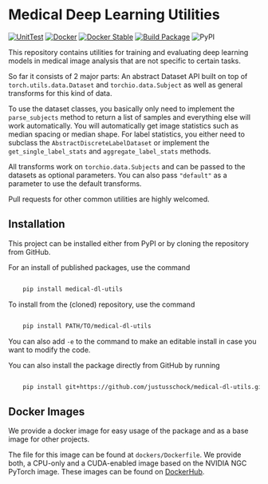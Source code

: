 # Medical Deep Learning Utilities

[![UnitTest](https://github.com/justusschock/medical-dl-utils/actions/workflows/unittests.yaml/badge.svg)](https://github.com/justusschock/medical-dl-utils/actions/workflows/unittests.yaml) [![Docker](https://github.com/justusschock/medical-dl-utils/actions/workflows/docker_build.yaml/badge.svg)](https://github.com/justusschock/medical-shape/actions/workflows/docker_build.yaml) [![Docker Stable](https://github.com/justusschock/medical-dl-utils/actions/workflows/docker_stable.yaml/badge.svg)](https://github.com/justusschock/medical-dl-utils/actions/workflows/docker_stable.yaml) [![Build Package](https://github.com/justusschock/medical-dl-utils/actions/workflows/package_build.yaml/badge.svg)](https://github.com/justusschock/medical-shape/actions/workflows/package_build.yaml) ![PyPI](https://img.shields.io/pypi/v/medical-dl-utils?color=grene)

This repository contains utilities for training and evaluating deep learning models in medical image analysis that are not specific to certain tasks.

So far it consists of 2 major parts:
An abstract Dataset API built on top of `torch.utils.data.Dataset` and `torchio.data.Subject` as well as general transforms for this kind of data.

To use the dataset classes, you basically only need to implement the `parse_subjects` method to return a list of samples and everything else will work automatically.
You will automatically get image statistics such as median spacing or median shape. For label statistics, you either need to subclass the `AbstractDiscreteLabelDataset` or implement the `get_single_label_stats` and `aggregate_label_stats` methods.

All transforms work on `torchio.data.Subjects` and can be passed to the datasets as optional parameters. You can also pass `"default"` as a parameter to use the default transforms.

Pull requests for other common utilities are highly welcomed.

## Installation

This project can be installed either from PyPI or by cloning the repository from GitHub.

For an install of published packages, use the command

```bash

    pip install medical-dl-utils

```

To install from the (cloned) repository, use the command

```bash

    pip install PATH/TO/medical-dl-utils

```

You can also add `-e` to the command to make an editable install in case you want to modify the code.

You can also install the package directly from GitHub by running

```bash

    pip install git+https://github.com/justusschock/medical-dl-utils.git

```

## Docker Images

We provide a docker image for easy usage of the package and as a base image for other projects.

The file for this image can be found at `dockers/Dockerfile`. We provide both, a CPU-only and a CUDA-enabled image based on the NVIDIA NGC PyTorch image.
These images can be found on [DockerHub](https://hub.docker.com/repository/docker/justusschock/medical-dl-utils).

